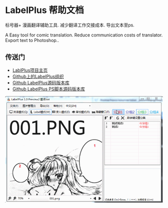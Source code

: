 # LabelPlus 帮助文档

标号器+ 漫画翻译辅助工具. 减少翻译工作交接成本. 导出文本至ps.

A Easy tool for comic translation. Reduce communication costs of translator. Export text to Photoshop..

## 传送门

* [LablPlus项目主页](http://noodlefighter.com/label_plus)
* [Github上的LabelPlus组织](https://github.com/LabelPlus)
* [Github LabelPlus源码版本库](https://github.com/LabelPlus/LabelPlus)
* [Github LabelPlus PS脚本源码版本库](https://github.com/LabelPlus/PS-Script)

![](/assets/2_before_insert.gif)

